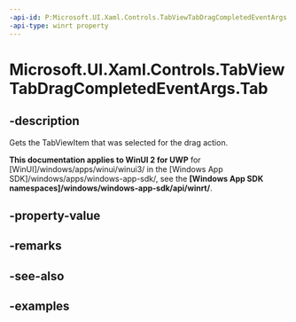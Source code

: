```yaml
---
-api-id: P:Microsoft.UI.Xaml.Controls.TabViewTabDragCompletedEventArgs.Tab
-api-type: winrt property
---
```


# Microsoft.UI.Xaml.Controls.TabViewTabDragCompletedEventArgs.Tab

<!--
public Microsoft.UI.Xaml.Controls.TabViewItem Tab { get; }
-->

## -description

Gets the TabViewItem that was selected for the drag action.

**This documentation applies to WinUI 2 for UWP** for [WinUI]/windows/apps/winui/winui3/ in the [Windows App SDK]/windows/apps/windows-app-sdk/, see the **[Windows App SDK namespaces]/windows/windows-app-sdk/api/winrt/**.

## -property-value

## -remarks

## -see-also

## -examples


